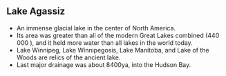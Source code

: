 Lake Agassiz
------------

* An immense glacial lake in the center of North America.
* Its area was greater than all of the modern Great Lakes combined (440 000 <math>km^2</math>), and it held more water than all lakes in the world today.
* Lake Winnipeg, Lake Winnipegosis, Lake Manitoba, and Lake of the Woods are relics of the ancient lake.
* Last major drainage was about 8400ya, into the Hudson Bay.
